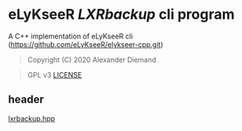 # eLyKseeR _LXRbackup_ cli program

A C++ implementation of eLyKseeR cli (https://github.com/eLyKseeR/elykseer-cpp.git)

>  Copyright (C) 2020 Alexander Diemand

>  GPL v3
   [LICENSE](../LICENSE)

## header

[lxrbackup.hpp](lxrbackup.hpp.md)

